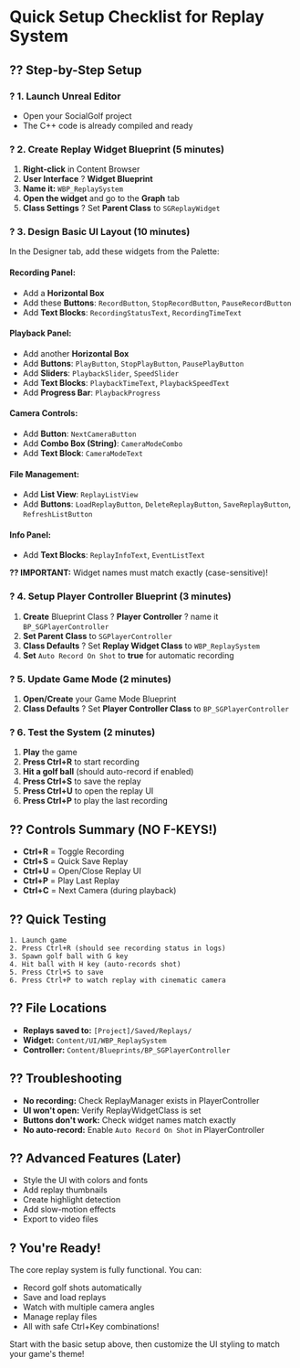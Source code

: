 # Quick Setup Checklist for Replay System

## ?? Step-by-Step Setup

### ? 1. **Launch Unreal Editor**
- Open your SocialGolf project
- The C++ code is already compiled and ready

### ? 2. **Create Replay Widget Blueprint** (5 minutes)
1. **Right-click** in Content Browser
2. **User Interface** ? **Widget Blueprint**
3. **Name it:** `WBP_ReplaySystem`
4. **Open the widget** and go to the **Graph** tab
5. **Class Settings** ? Set **Parent Class** to `SGReplayWidget`

### ? 3. **Design Basic UI Layout** (10 minutes)
In the Designer tab, add these widgets from the Palette:

#### **Recording Panel:**
- Add a **Horizontal Box** 
- Add these **Buttons**: `RecordButton`, `StopRecordButton`, `PauseRecordButton`
- Add **Text Blocks**: `RecordingStatusText`, `RecordingTimeText`

#### **Playback Panel:**
- Add another **Horizontal Box**
- Add **Buttons**: `PlayButton`, `StopPlayButton`, `PausePlayButton`
- Add **Sliders**: `PlaybackSlider`, `SpeedSlider`
- Add **Text Blocks**: `PlaybackTimeText`, `PlaybackSpeedText`
- Add **Progress Bar**: `PlaybackProgress`

#### **Camera Controls:**
- Add **Button**: `NextCameraButton`
- Add **Combo Box (String)**: `CameraModeCombo`
- Add **Text Block**: `CameraModeText`

#### **File Management:**
- Add **List View**: `ReplayListView`
- Add **Buttons**: `LoadReplayButton`, `DeleteReplayButton`, `SaveReplayButton`, `RefreshListButton`

#### **Info Panel:**
- Add **Text Blocks**: `ReplayInfoText`, `EventListText`

**?? IMPORTANT:** Widget names must match exactly (case-sensitive)!

### ? 4. **Setup Player Controller Blueprint** (3 minutes)
1. **Create** Blueprint Class ? **Player Controller** ? name it `BP_SGPlayerController`
2. **Set Parent Class** to `SGPlayerController`
3. **Class Defaults** ? Set **Replay Widget Class** to `WBP_ReplaySystem`
4. **Set** `Auto Record On Shot` to **true** for automatic recording

### ? 5. **Update Game Mode** (2 minutes)
1. **Open/Create** your Game Mode Blueprint
2. **Class Defaults** ? Set **Player Controller Class** to `BP_SGPlayerController`

### ? 6. **Test the System** (2 minutes)
1. **Play** the game
2. **Press Ctrl+R** to start recording
3. **Hit a golf ball** (should auto-record if enabled)
4. **Press Ctrl+S** to save the replay
5. **Press Ctrl+U** to open the replay UI
6. **Press Ctrl+P** to play the last recording

## ?? **Controls Summary (NO F-KEYS!)**
- **Ctrl+R** = Toggle Recording
- **Ctrl+S** = Quick Save Replay
- **Ctrl+U** = Open/Close Replay UI
- **Ctrl+P** = Play Last Replay
- **Ctrl+C** = Next Camera (during playback)

## ?? **Quick Testing**
```
1. Launch game
2. Press Ctrl+R (should see recording status in logs)
3. Spawn golf ball with G key
4. Hit ball with H key (auto-records shot)
5. Press Ctrl+S to save
6. Press Ctrl+P to watch replay with cinematic camera
```

## ?? **File Locations**
- **Replays saved to:** `[Project]/Saved/Replays/`
- **Widget:** `Content/UI/WBP_ReplaySystem`
- **Controller:** `Content/Blueprints/BP_SGPlayerController`

## ?? **Troubleshooting**
- **No recording:** Check ReplayManager exists in PlayerController
- **UI won't open:** Verify ReplayWidgetClass is set
- **Buttons don't work:** Check widget names match exactly
- **No auto-record:** Enable `Auto Record On Shot` in PlayerController

## ?? **Advanced Features** (Later)
- Style the UI with colors and fonts
- Add replay thumbnails
- Create highlight detection
- Add slow-motion effects
- Export to video files

## ? **You're Ready!**
The core replay system is fully functional. You can:
- Record golf shots automatically
- Save and load replays
- Watch with multiple camera angles
- Manage replay files
- All with safe Ctrl+Key combinations!

Start with the basic setup above, then customize the UI styling to match your game's theme!
